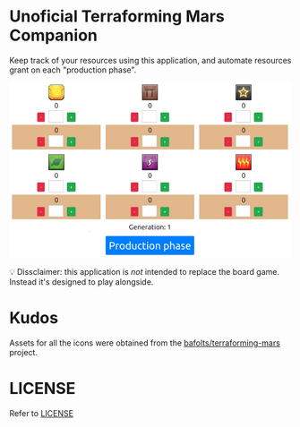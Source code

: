 # Unoficial Terraforming Mars Companion

Keep track of your resources using this application, and automate resources grant on each "production phase".

![](./tm-companion.png)

💡 Dissclaimer: this application is *not* intended to replace the board game. Instead it's designed to play alongside.

# Kudos

Assets for all the icons were obtained from the [bafolts/terraforming-mars](https://github.com/bafolts/terraforming-mars) project.

# LICENSE

Refer to [LICENSE](./LICENSE)
